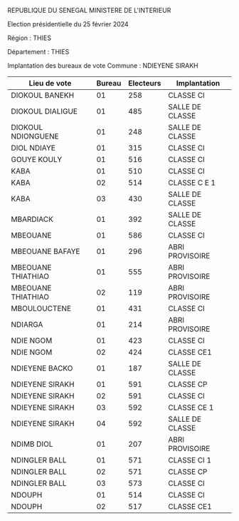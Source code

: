 REPUBLIQUE DU SENEGAL MINISTERE DE L'INTERIEUR

Election présidentielle du 25 février 2024

Région : THIES

Département : THIES

Implantation des bureaux de vote Commune : NDIEYENE SIRAKH

| Lieu de vote | Bureau | Electeurs | Implantation |
| - | - | - | - |
| DIOKOUL BANEKH | 01 | 258 | CLASSE CI |
| DIOKOUL DIALIGUE | 01 | 485 | SALLE DE CLASSE |
| DIOKOUL NDIONGUENE | 01 | 248 | SALLE DE CLASSE |
| DIOL NDIAYE | 01 | 315 | CLASSE CI |
| GOUYE KOULY | 01 | 516 | CLASSE CI |
| KABA | 01 | 510 | CLASSE CI |
| KABA | 02 | 514 | CLASSE C E 1 |
| KABA | 03 | 430 | SALLE DE CLASSE |
| MBARDIACK | 01 | 392 | SALLE DE CLASSE |
| MBEOUANE | 01 | 586 | CLASSE CI |
| MBEOUANE BAFAYE | 01 | 296 | ABRI PROVISOIRE |
| MBEOUANE THIATHIAO | 01 | 555 | ABRI PROVISOIRE |
| MBEOUANE THIATHIAO | 02 | 119 | ABRI PROVISOIRE |
| MBOULOUCTENE | 01 | 431 | CLASSE CI |
| NDIARGA | 01 | 214 | ABRI PROVISOIRE |
| NDIE NGOM | 01 | 423 | CLASSE CI |
| NDIE NGOM | 02 | 424 | CLASSE CE1 |
| NDIEYENE BACKO | 01 | 187 | SALLE DE CLASSE |
| NDIEYENE SIRAKH | 01 | 591 | CLASSE CP |
| NDIEYENE SIRAKH | 02 | 591 | CLASSE CI |
| NDIEYENE SIRAKH | 03 | 592 | CLASSE CE 1 |
| NDIEYENE SIRAKH | 04 | 592 | SALLE DE CLASSE |
| NDIMB DIOL | 01 | 207 | ABRI PROVISOIRE |
| NDINGLER BALL | 01 | 571 | CLASSE CI 1 |
| NDINGLER BALL | 02 | 571 | CLASSE CP |
| NDINGLER BALL | 03 | 573 | CLASSE CI |
| NDOUPH | 01 | 514 | CLASSE CI |
| NDOUPH | 02 | 517 | CLASSE CE1 |

<!-- PageNumber="9/34" -->
